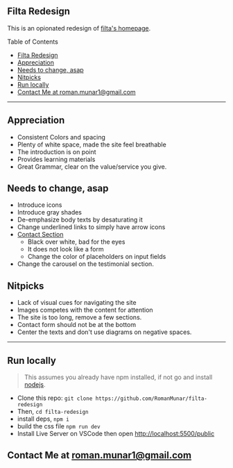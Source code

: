 ## Filta Redesign

This is an opionated redesign of [filta's homepage](https://www.filtaglobal.com).

Table of Contents

- [Filta Redesign](#filta-redesign)
- [Appreciation](#appreciation)
- [Needs to change, asap](#needs-to-change-asap)
- [Nitpicks](#nitpicks)
- [Run locally](#run-locally)
- [Contact Me at roman.munar1@gmail.com](#contact-me-at-romanmunar1gmailcom)

---

## Appreciation

- Consistent Colors and spacing
- Plenty of white space, made the site feel breathable
- The introduction is on point
- Provides learning materials
- Great Grammar, clear on the value/service you give.

## Needs to change, asap

- Introduce icons
- Introduce gray shades
- De-emphasize body texts by desaturating it
- Change underlined links to simply have arrow icons
- [Contact Section](https://filtaglobal.com/#contact)
  - Black over white, bad for the eyes
  - It does not look like a form
  - Change the color of placeholders on input fields
- Change the carousel on the testimonial section.

## Nitpicks

- Lack of visual cues for navigating the site
- Images competes with the content for attention
- The site is too long, remove a few sections.
- Contact form should not be at the bottom
- Center the texts and don't use diagrams on negative spaces.

---

## Run locally

> This assumes you already have npm installed, if not go and install [nodejs](https://www.nodejs.org).

- Clone this repo: `git clone https://github.com/RomanMunar/filta-redesign`
- Then, `cd filta-redesign`
- install deps, `npm i`
- build the css file `npm run dev`
- Install Live Server on VSCode then open [http://localhost:5500/public](http://localhost:5500/public)

## Contact Me at roman.munar1@gmail.com

